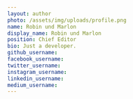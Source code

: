 ```yaml
---
layout: author
photo: /assets/img/uploads/profile.png
name: Robin und Marlon
display_name: Robin und Marlon
position: Chief Editor
bio: Just a developer.
github_username: 
facebook_username: 
twitter_username: 
instagram_username: 
linkedin_username: 
medium_username: 
---
```


